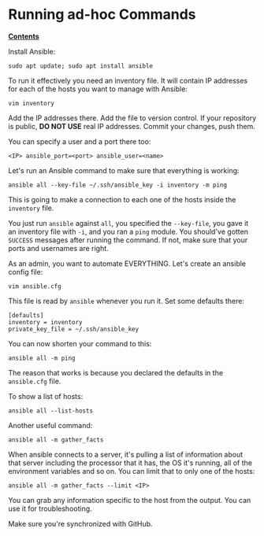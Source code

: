 # Running ad-hoc Commands

[**Contents**](01-intro.md)

Install Ansible:

    sudo apt update; sudo apt install ansible

To run it effectively you need an inventory file. It will contain IP addresses
for each of the hosts you want to manage with Ansible:

    vim inventory

Add the IP addresses there. Add the file to version control. If your repository
is public, **DO NOT USE** real IP addresses. Commit your changes, push them.

You can specify a user and a port there too:

    <IP> ansible_port=<port> ansible_user=<name>

Let's run an Ansible command to make sure that everything is working:

    ansible all --key-file ~/.ssh/ansible_key -i inventory -m ping

This is going to make a connection to each one of the hosts inside the
`inventory` file.

You just run `ansible` against `all`, you specified the `--key-file`, you gave
it an inventory file with `-i`, and you ran a `ping` module. You should've
gotten `SUCCESS` messages after running the command. If not, make sure that
your ports and usernames are right.

As an admin, you want to automate EVERYTHING. Let's create an ansible config
file:

    vim ansible.cfg

This file is read by `ansible` whenever you run it. Set some defaults there:

    [defaults]
    inventory = inventory
    private_key_file = ~/.ssh/ansible_key

You can now shorten your command to this:

    ansible all -m ping

The reason that works is because you declared the defaults in the `ansible.cfg`
file.

To show a list of hosts:

    ansible all --list-hosts

Another useful command:

    ansible all -m gather_facts

When ansible connects to a server, it's pulling a list of information about
that server including the processor that it has, the OS it's running, all of
the environment variables and so on. You can limit that to only one of the
hosts:

    ansible all -m gather_facts --limit <IP>

You can grab any information specific to the host from the output. You can use
it for troubleshooting.

Make sure you're synchronized with GitHub.
